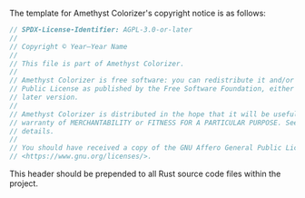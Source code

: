 The template for Amethyst Colorizer's copyright notice is as follows:

```rs
// SPDX-License-Identifier: AGPL-3.0-or-later
//
// Copyright © Year–Year Name
//
// This file is part of Amethyst Colorizer.
//
// Amethyst Colorizer is free software: you can redistribute it and/or modify it under the terms of the GNU Affero General
// Public License as published by the Free Software Foundation, either version 3 of the License, or (at your option) any
// later version.
//
// Amethyst Colorizer is distributed in the hope that it will be useful, but WITHOUT ANY WARRANTY; without even the implied
// warranty of MERCHANTABILITY or FITNESS FOR A PARTICULAR PURPOSE. See the GNU Affero General Public License for more
// details.
//
// You should have received a copy of the GNU Affero General Public License along with Amethyst Colorizer. If not, see
// <https://www.gnu.org/licenses/>.
```

This header should be prepended to all Rust source code files within the project.
